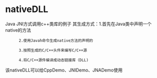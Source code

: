 # nativeDLL

Java JNI方式调用c++类库的例子
其生成方式：1.首先在Java类中声明一个native的方法

          2.使用Javah命令生成native方法的声明的
          
          3.按照生成的C/C++头件来编写C/C++源
          
          4.将C/C++源件编译成动态链接库（DLL)

该nativeDLL可以给CppDemo、JNIDemo、JNADemo使用
